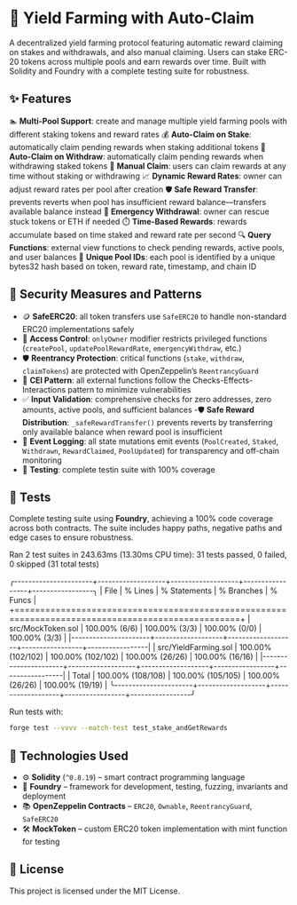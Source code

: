 # 🌾 Yield Farming with Auto-Claim

A decentralized yield farming protocol featuring automatic reward claiming on stakes and withdrawals, and also manual claiming. Users can stake ERC-20 tokens across multiple pools and earn rewards over time. Built with Solidity and Foundry with a complete testing suite for robustness.

## ✨ Features

🏊 **Multi-Pool Support**: create and manage multiple yield farming pools with different staking tokens and reward rates
💰 **Auto-Claim on Stake**: automatically claim pending rewards when staking additional tokens
💸 **Auto-Claim on Withdraw**: automatically claim pending rewards when withdrawing staked tokens
🔄 **Manual Claim**: users can claim rewards at any time without staking or withdrawing
📈 **Dynamic Reward Rates**: owner can adjust reward rates per pool after creation
🛡️ **Safe Reward Transfer**: prevents reverts when pool has insufficient reward balance—transfers available balance instead
🚨 **Emergency Withdrawal**: owner can rescue stuck tokens or ETH if needed
⏱️ **Time-Based Rewards**: rewards accumulate based on time staked and reward rate per second
🔍 **Query Functions**: external view functions to check pending rewards, active pools, and user balances
🎯 **Unique Pool IDs**: each pool is identified by a unique bytes32 hash based on token, reward rate, timestamp, and chain ID

## 🔐 Security Measures and Patterns

- 🪙 **SafeERC20**: all token transfers use `SafeERC20` to handle non-standard ERC20 implementations safely
- 🔑 **Access Control**: `onlyOwner` modifier restricts privileged functions (`createPool`, `updatePoolRewardRate`, `emergencyWithdraw`, etc.)
- 🛡️ **Reentrancy Protection**: critical functions (`stake`, `withdraw`, `claimTokens`) are protected with OpenZeppelin’s `ReentrancyGuard`
- 🧩 **CEI Pattern**: all external functions follow the Checks-Effects-Interactions pattern to minimize vulnerabilities
- ✅ **Input Validation**: comprehensive checks for zero addresses, zero amounts, active pools, and sufficient balances
  -🛡️ **Safe Reward Distribution**: `_safeRewardTransfer()` prevents reverts by transferring only available balance when reward pool is insufficient
- 📢 **Event Logging**: all state mutations emit events (`PoolCreated`, `Staked`, `Withdrawn`, `RewardClaimed`, `PoolUpdated`) for transparency and off-chain monitoring
- 🧪 **Testing**: complete testin suite with 100% coverage

## 🧪 Tests

Complete testing suite using **Foundry**, achieving a 100% code coverage across both contracts.
The suite includes happy paths, negative paths and edge cases to ensure robustness.

Ran 2 test suites in 243.63ms (13.30ms CPU time): 31 tests passed, 0 failed, 0 skipped (31 total tests)

╭----------------------+-------------------+-------------------+-----------------+-----------------╮
| File | % Lines | % Statements | % Branches | % Funcs |
+==================================================================================================+
| src/MockToken.sol | 100.00% (6/6) | 100.00% (3/3) | 100.00% (0/0) | 100.00% (3/3) |
|----------------------+-------------------+-------------------+-----------------+-----------------|
| src/YieldFarming.sol | 100.00% (102/102) | 100.00% (102/102) | 100.00% (26/26) | 100.00% (16/16) |
|----------------------+-------------------+-------------------+-----------------+-----------------|
| Total | 100.00% (108/108) | 100.00% (105/105) | 100.00% (26/26) | 100.00% (19/19) |
╰----------------------+-------------------+-------------------+-----------------+-----------------╯

Run tests with:

```bash
forge test --vvvv --match-test test_stake_andGetRewards
```

## 🧠 Technologies Used

- ⚙️ **Solidity** (`^0.8.19`) – smart contract programming language
- 🧪 **Foundry** – framework for development, testing, fuzzing, invariants and deployment
- 📚 **OpenZeppelin Contracts** – `ERC20`, `Ownable`, `ReentrancyGuard`, `SafeERC20`
- 🛠️ **MockToken** – custom ERC20 token implementation with mint function for testing

## 📜 License

This project is licensed under the MIT License.
